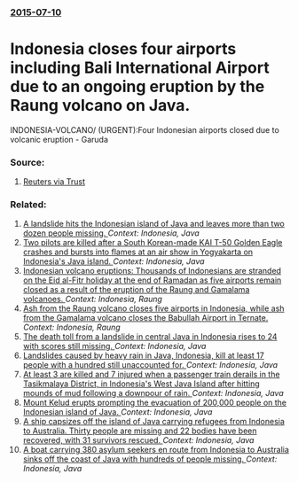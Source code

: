 ### [2015-07-10](/news/2015/07/10/index.md)

# Indonesia closes four airports including Bali International Airport due to an ongoing eruption by the Raung volcano on Java. 

INDONESIA-VOLCANO/ (URGENT):Four Indonesian airports closed due to volcanic eruption - Garuda


### Source:

1. [Reuters via Trust](http://www.trust.org/item/20150710024523-k8hq8)

### Related:

1. [A landslide hits the Indonesian island of Java and leaves more than two dozen people missing. ](/news/2017/04/1/a-landslide-hits-the-indonesian-island-of-java-and-leaves-more-than-two-dozen-people-missing.md) _Context: Indonesia, Java_
2. [Two pilots are killed after a South Korean-made KAI T-50 Golden Eagle crashes and bursts into flames at an air show in Yogyakarta on Indonesia's Java island. ](/news/2015/12/20/two-pilots-are-killed-after-a-south-korean-made-kai-t-50-golden-eagle-crashes-and-bursts-into-flames-at-an-air-show-in-yogyakarta-on-indones.md) _Context: Indonesia, Java_
3. [Indonesian volcano eruptions: Thousands of Indonesians are stranded on the Eid al-Fitr holiday at the end of Ramadan as five airports remain closed as a result of the eruption of the Raung and Gamalama volcanoes. ](/news/2015/07/17/indonesian-volcano-eruptions-thousands-of-indonesians-are-stranded-on-the-eid-al-fitr-holiday-at-the-end-of-ramadan-as-five-airports-remain.md) _Context: Indonesia, Raung_
4. [Ash from the Raung volcano closes five airports in Indonesia, while ash from the Gamalama volcano closes the Babullah Airport in Ternate. ](/news/2015/07/16/ash-from-the-raung-volcano-closes-five-airports-in-indonesia-while-ash-from-the-gamalama-volcano-closes-the-babullah-airport-in-ternate.md) _Context: Indonesia, Raung_
5. [The death toll from a landslide in central Java in Indonesia rises to 24 with scores still missing. ](/news/2014/12/14/the-death-toll-from-a-landslide-in-central-java-in-indonesia-rises-to-24-with-scores-still-missing.md) _Context: Indonesia, Java_
6. [Landslides caused by heavy rain in Java, Indonesia, kill at least 17 people with a hundred still unaccounted for. ](/news/2014/12/13/landslides-caused-by-heavy-rain-in-java-indonesia-kill-at-least-17-people-with-a-hundred-still-unaccounted-for.md) _Context: Indonesia, Java_
7. [At least 3 are killed and 7 injured when a passenger train derails in the Tasikmalaya District, in Indonesia's West Java Island after hitting mounds of mud following a downpour of rain. ](/news/2014/04/5/at-least-3-are-killed-and-7-injured-when-a-passenger-train-derails-in-the-tasikmalaya-district-in-indonesia-s-west-java-island-after-hittin.md) _Context: Indonesia, Java_
8. [Mount Kelud erupts prompting the evacuation of 200,000 people on the Indonesian island of Java. ](/news/2014/02/13/mount-kelud-erupts-prompting-the-evacuation-of-200-000-people-on-the-indonesian-island-of-java.md) _Context: Indonesia, Java_
9. [A ship capsizes off the island of Java carrying refugees from Indonesia to Australia. Thirty people are missing and 22 bodies have been recovered, with 31 survivors rescued. ](/news/2013/09/27/a-ship-capsizes-off-the-island-of-java-carrying-refugees-from-indonesia-to-australia-thirty-people-are-missing-and-22-bodies-have-been-reco.md) _Context: Indonesia, Java_
10. [A boat carrying 380 asylum seekers en route from Indonesia to Australia sinks off the coast of Java with hundreds of people missing. ](/news/2011/12/17/a-boat-carrying-380-asylum-seekers-en-route-from-indonesia-to-australia-sinks-off-the-coast-of-java-with-hundreds-of-people-missing.md) _Context: Indonesia, Java_
